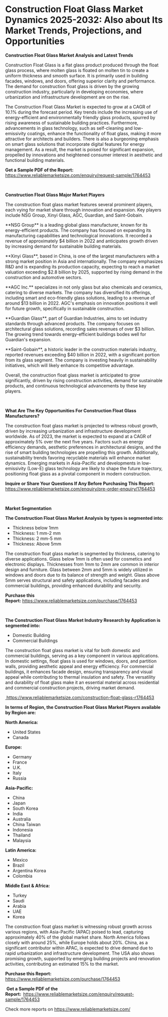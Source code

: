 <p><h1>Construction Float Glass Market Dynamics 2025-2032: Also about Its Market Trends, Projections, and Opportunities</h1></p><p><strong>Construction Float Glass Market Analysis and Latest Trends</strong></p>
<p><p>Construction Float Glass is a flat glass product produced through the float glass process, where molten glass is floated on molten tin to create a uniform thickness and smooth surface. It is primarily used in building facades, windows, and doors, offering superior clarity and performance. The demand for construction float glass is driven by the growing construction industry, particularly in developing economies, where urbanization and infrastructure development are on the rise.</p><p>The Construction Float Glass Market is expected to grow at a CAGR of 10.1% during the forecast period. Key trends include the increasing use of energy-efficient and environmentally friendly glass products, spurred by rising awareness of sustainable building practices. Furthermore, advancements in glass technology, such as self-cleaning and low-emissivity coatings, enhance the functionality of float glass, making it more attractive for architects and builders. There is also a burgeoning emphasis on smart glass solutions that incorporate digital features for energy management. As a result, the market is poised for significant expansion, propelled by innovations and heightened consumer interest in aesthetic and functional building materials.</p></p>
<p><strong>Get a Sample PDF of the Report:&nbsp;</strong> <a href="https://www.reliablemarketsize.com/enquiry/request-sample/1764453?utm_campaign=1832&utm_medium=2&utm_source=Github&utm_content=ia&utm_term=02022025&utm_id=construction-float-glass">https://www.reliablemarketsize.com/enquiry/request-sample/1764453</a></p>
<p>&nbsp;</p>
<p><strong>Construction Float Glass Major Market Players</strong></p>
<p><p>The construction float glass market features several prominent players, each vying for market share through innovation and expansion. Key players include NSG Group, Xinyi Glass, AGC, Guardian, and Saint-Gobain. </p><p>**NSG Group** is a leading global glass manufacturer, known for its energy-efficient products. The company has focused on expanding its manufacturing capabilities and technological innovations. It recorded a revenue of approximately $4 billion in 2022 and anticipates growth driven by increasing demand for sustainable building materials.</p><p>**Xinyi Glass**, based in China, is one of the largest manufacturers with a strong market position in Asia and internationally. The company emphasizes R&D and is expanding its production capacity, expecting to reach a market valuation exceeding $2.8 billion by 2025, supported by rising demand in the construction and automotive sectors.</p><p>**AGC Inc.** specializes in not only glass but also chemicals and ceramics, catering to diverse markets. The company has diversified its offerings, including smart and eco-friendly glass solutions, leading to a revenue of around $13 billion in 2022. AGC's emphasis on innovation positions it well for future growth, specifically in sustainable construction.</p><p>**Guardian Glass**, part of Guardian Industries, aims to set industry standards through advanced products. The company focuses on architectural glass solutions, recording sales revenues of over $3 billion. The growing trend towards energy-efficient buildings bodes well for Guardian's expansion.</p><p>**Saint-Gobain**, a historic leader in the construction materials industry, reported revenues exceeding $40 billion in 2022, with a significant portion from its glass segment. The company is investing heavily in sustainability initiatives, which will likely enhance its competitive advantage.</p><p>Overall, the construction float glass market is anticipated to grow significantly, driven by rising construction activities, demand for sustainable products, and continuous technological advancements by these key players.</p></p>
<p>&nbsp;</p>
<p><strong>What Are The Key Opportunities For Construction Float Glass Manufacturers?</strong></p>
<p><p>The construction float glass market is projected to witness robust growth, driven by increasing urbanization and infrastructure development worldwide. As of 2023, the market is expected to expand at a CAGR of approximately 5% over the next five years. Factors such as energy efficiency demands, aesthetic preferences in architectural designs, and the rise of smart building technologies are propelling this growth. Additionally, sustainability trends favoring recyclable materials will enhance market dynamics. Emerging markets in Asia-Pacific and developments in low-emissivity (Low-E) glass technology are likely to shape the future trajectory, positioning float glass as a pivotal component in modern construction.</p></p>
<p><strong>Inquire or Share Your Questions If Any Before Purchasing This Report:</strong> <a href="https://www.reliablemarketsize.com/enquiry/pre-order-enquiry/1764453?utm_campaign=1832&utm_medium=2&utm_source=Github&utm_content=ia&utm_term=02022025&utm_id=construction-float-glass">https://www.reliablemarketsize.com/enquiry/pre-order-enquiry/1764453</a></p>
<p>&nbsp;</p>
<p><strong>Market Segmentation</strong></p>
<p><strong>The Construction Float Glass Market Analysis by types is segmented into:</strong></p>
<p><ul><li>Thickness below 1mm</li><li>Thickness: 1 mm-2 mm</li><li>Thickness: 2 mm-5 mm</li><li>Thickness: Above 5mm</li></ul></p>
<p><p>The construction float glass market is segmented by thickness, catering to diverse applications. Glass below 1mm is often used for cosmetics and electronic displays. Thicknesses from 1mm to 2mm are common in interior design and furniture. Glass between 2mm and 5mm is widely utilized in windows and doors due to its balance of strength and weight. Glass above 5mm serves structural and safety applications, including facades and commercial buildings, providing enhanced durability and security.</p></p>
<p><strong>Purchase this Report:&nbsp;</strong><a href="https://www.reliablemarketsize.com/purchase/1764453?utm_campaign=1832&utm_medium=2&utm_source=Github&utm_content=ia&utm_term=02022025&utm_id=construction-float-glass">https://www.reliablemarketsize.com/purchase/1764453</a></p>
<p>&nbsp;</p>
<p><strong>The Construction Float Glass Market Industry Research by Application is segmented into:</strong></p>
<p><ul><li>Domestic Building</li><li>Commercial Buildings</li></ul></p>
<p><p>The construction float glass market is vital for both domestic and commercial buildings, serving as a key component in various applications. In domestic settings, float glass is used for windows, doors, and partition walls, providing aesthetic appeal and energy efficiency. For commercial buildings, it enhances facade design, ensuring transparency and visual appeal while contributing to thermal insulation and safety. The versatility and durability of float glass make it an essential material across residential and commercial construction projects, driving market demand.</p></p>
<p><a href="https://www.reliablemarketsize.com/construction-float-glass-r1764453?utm_campaign=1832&utm_medium=2&utm_source=Github&utm_content=ia&utm_term=02022025&utm_id=construction-float-glass">&nbsp;https://www.reliablemarketsize.com/construction-float-glass-r1764453</a></p>
<p><strong>In terms of Region, the Construction Float Glass Market Players available by Region are:</strong></p>
<p>
    <p> <strong> North America: </strong>
        <ul>
            <li>United States</li>
            <li>Canada</li>
        </ul>
        </p> 
    <p> <strong> Europe: </strong>
        <ul>
            <li>Germany</li>
            <li>France</li>
            <li>U.K.</li>
            <li>Italy</li>
            <li>Russia</li>
        </ul>
        </p> 
    <p> <strong> Asia-Pacific: </strong>
        <ul>
            <li>China</li>
            <li>Japan</li>
            <li>South Korea</li>
            <li>India</li>
            <li>Australia</li>
            <li>China Taiwan</li>
            <li>Indonesia</li>
            <li>Thailand</li>
            <li>Malaysia</li>
        </ul>
        </p> 
    <p> <strong> Latin America: </strong>
        <ul>
            <li>Mexico</li>
            <li>Brazil</li>
            <li>Argentina Korea</li>
            <li>Colombia</li>
        </ul>
        </p> 
    <p> <strong> Middle East & Africa: </strong>
        <ul>
            <li>Turkey</li>
            <li>Saudi</li>
            <li>Arabia</li>
            <li>UAE</li>
            <li>Korea</li>
        </ul>
    </p>
    </p>
<p><p>The construction float glass market is witnessing robust growth across various regions, with Asia-Pacific (APAC) poised to lead, capturing approximately 40% of the global market share. North America follows closely with around 25%, while Europe holds about 20%. China, as a significant contributor within APAC, is expected to drive demand due to rapid urbanization and infrastructure development. The USA also shows promising growth, supported by emerging building projects and renovation activities, contributing an estimated 15% to the market.</p></p>
<p><strong>Purchase this Report: </strong><a href="https://www.reliablemarketsize.com/purchase/1764453?utm_campaign=1832&utm_medium=2&utm_source=Github&utm_content=ia&utm_term=02022025&utm_id=construction-float-glass">https://www.reliablemarketsize.com/purchase/1764453</a></p>
<p>&nbsp;<strong>Get a Sample PDF of the Report:&nbsp;&nbsp;</strong><a href="https://www.reliablemarketsize.com/enquiry/request-sample/1764453?utm_campaign=1832&utm_medium=2&utm_source=Github&utm_content=ia&utm_term=02022025&utm_id=construction-float-glass">https://www.reliablemarketsize.com/enquiry/request-sample/1764453</a></p>
<p><strong></strong></p>
<p>Check more reports on <a href="https://www.reliablemarketsize.com/?utm_campaign=1832&utm_medium=2&utm_source=Github&utm_content=ia&utm_term=02022025&utm_id=construction-float-glass">https://www.reliablemarketsize.com/</a></p>